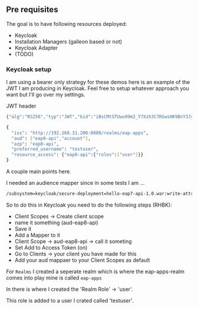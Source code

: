 ## Pre requisites

The goal is to have following resources deployed:

- Keycloak
- Installation Managers (galleon based or not)
- Keycloak Adapter
- (TODO)

### Keycloak setup

I am using a bearer only strategy for these demos here is an example of the JWT I am producing in Keycloak.  Feel free to setup whatever approach you want but I'll go over my settings.

JWT header

```bash
{"alg":"RS256","typ":"JWT","kid":"iBsCMtSTUwu99m2_Y7Xzh3C7RGwsHK9BnY3Jy_Wb2Qo"}
```


```bash
{
  "iss": "http://192.168.31.200:8080/realms/eap-apps",
  "aud": ["eap8-api","account"],
  "azp": "eap8-api",
  "preferred_username": "testuser",
  "resource_access": {"eap8-api":{"roles":["user"]}}
}
```

A couple main points here.

I needed an audience mapper since in some tests I am ...

```bash
/subsystem=keycloak/secure-deployment=hello-eap7-api-1.0.war:write-attribute(name=verify-token-audience, value=true)
```

So to do this in Keycloak you need to do the following steps (RHBK):

- Client Scopes -> Create client scope
- name it something (aud-eap8-api)
- Save it
- Add a Mapper to it
- Client Scope -> aud-eap8-api -> call it someting
- Set Add to Access Token (on)
- Go to Clients -> your client you have made for this
- Add your aud mappaer to your Client Scopes as default

For `Realms` I created a seperate realm which is where the eap-apps-realm comes into play mine is called `eap-apps`

In there is where I created the 'Realm Role' -> 'user'.

This role is added to a user I crated called 'testuser'.


